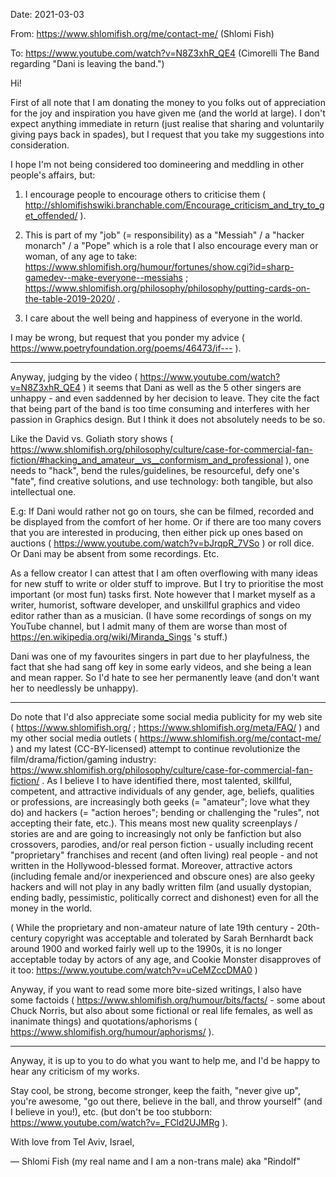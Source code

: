 Date: 2021-03-03

From: https://www.shlomifish.org/me/contact-me/ (Shlomi Fish)

To: https://www.youtube.com/watch?v=N8Z3xhR_QE4 (Cimorelli The Band regarding "Dani is leaving the band.")

Hi!

First of all note that I am donating the money to you folks out of appreciation for the joy and inspiration you have given me (and the world at large). I don't expect anything immediate in return (just realise that sharing and voluntarily giving pays back in spades), but I request that you take my suggestions into consideration.

I hope I'm not being considered too domineering and meddling in other people's
affairs, but:

1. I encourage people to encourage others to criticise them ( http://shlomifishswiki.branchable.com/Encourage_criticism_and_try_to_get_offended/ ).

2. This is part of my "job" (= responsibility) as a "Messiah" / a "hacker monarch" / a "Pope" which is a role that I also encourage every man or woman, of any age to take: https://www.shlomifish.org/humour/fortunes/show.cgi?id=sharp-gamedev--make-everyone--messiahs ; https://www.shlomifish.org/philosophy/philosophy/putting-cards-on-the-table-2019-2020/ .

3. I care about the well being and happiness of everyone in the world.

I may be wrong, but request that you ponder my advice ( https://www.poetryfoundation.org/poems/46473/if--- ).

---

Anyway, judging by the video ( https://www.youtube.com/watch?v=N8Z3xhR_QE4 ) it seems that Dani as well as the 5 other singers are unhappy - and even saddenned by her decision to leave. They cite the fact that being part of the band is too time consuming and interferes with her passion in Graphics design. But I think it does not absolutely needs to be so.

Like the David vs. Goliath story shows ( https://www.shlomifish.org/philosophy/culture/case-for-commercial-fan-fiction/#hacking_and_amateur__vs__conformism_and_professional ), one needs to "hack", bend the rules/guidelines, be resourceful, defy one's "fate", find creative solutions, and use technology: both tangible, but also intellectual one.

E.g: If Dani would rather not go on tours, she can be filmed, recorded and be displayed from the comfort of her home. Or if there are too many covers that you are interested in producing, then either pick up ones based on auctions ( https://www.youtube.com/watch?v=bJrqpR_7VSo ) or roll dice. Or Dani may be absent from some recordings. Etc.

As a fellow creator I can attest that I am often overflowing with many ideas for new stuff to write or older stuff to improve. But I try to prioritise the most important (or most fun) tasks first. Note however that I market myself as a writer, humorist, software developer, and unskillful graphics and video editor rather than as a musician. (I have some recordings of songs on my YouTube channel, but I admit many of them are worse than most of https://en.wikipedia.org/wiki/Miranda_Sings 's stuff.)

Dani was one of my favourites singers in part due to her playfulness, the fact that she had sang off key in some early videos, and she being a lean and mean rapper. So I'd hate to see her permanently leave (and don't want her to needlessly be unhappy).

---

Do note that I'd also appreciate some social media publicity for my web site (  https://www.shlomifish.org/ ; https://www.shlomifish.org/meta/FAQ/ ) and my other social media outlets ( https://www.shlomifish.org/me/contact-me/ ) and my latest (CC-BY-licensed) attempt to continue revolutionize the film/drama/fiction/gaming industry: https://www.shlomifish.org/philosophy/culture/case-for-commercial-fan-fiction/ . As I believe I to have identified there, most talented, skillful, competent, and attractive individuals of any gender, age, beliefs, qualities or professions, are increasingly both geeks (= "amateur"; love what they do) and hackers (= "action heroes"; bending or challenging the "rules", not accepting their fate, etc.). This means most new quality screenplays / stories are and are going to increasingly not only be fanfiction but also crossovers, parodies, and/or real person fiction - usually including recent "proprietary" franchises and recent (and often living) real people - and not written in the Hollywood-blessed format. Moreover, attractive actors (including female and/or inexperienced and obscure ones) are also geeky hackers and will not play in any badly written film (and usually dystopian, ending badly, pessimistic, politically correct and dishonest) even for all the money in the world.

( While the proprietary and non-amateur nature of late 19th century - 20th-century copyright was acceptable and tolerated by Sarah Bernhardt back around 1900 and worked fairly well up to the 1990s, it is no longer acceptable today by actors of any age, and Cookie Monster disapproves of it too: https://www.youtube.com/watch?v=uCeMZccDMA0 )

Anyway, if you want to read some more bite-sized writings, I also have some factoids ( https://www.shlomifish.org/humour/bits/facts/ - some about Chuck Norris, but also about some fictional or real life females, as well as inanimate things) and quotations/aphorisms ( https://www.shlomifish.org/humour/aphorisms/ ).

----

Anyway, it is up to you to do what you want to help me, and I'd be happy to hear any criticism of my works.

Stay cool, be strong, become stronger, keep the faith, "never give up", you're awesome, "go out there, believe in the ball, and throw yourself" (and I believe in you!), etc. (but don't be too stubborn: https://www.youtube.com/watch?v=_FCld2UJMRg ).

With love from Tel Aviv, Israel,

— Shlomi Fish (my real name and I am a non-trans male) aka "Rindolf"
